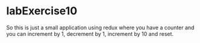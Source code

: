 # labExercise10
So this is just a small application using redux where you have a counter and you can increment by 1, decrement by 1, increment by 10 and reset.
